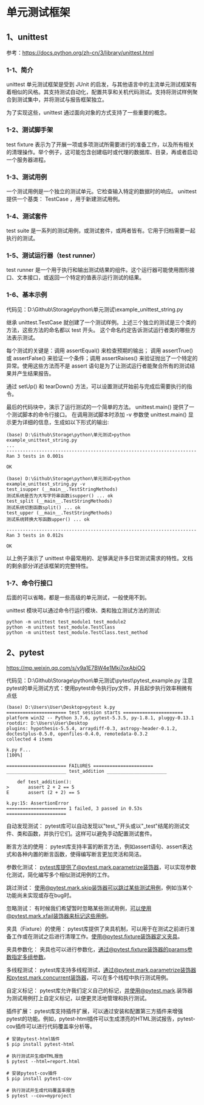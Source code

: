 # 单元测试框架

## 1、unittest
参考：https://docs.python.org/zh-cn/3/library/unittest.html

### 1-1、简介
unittest 单元测试框架是受到 JUnit 的启发，与其他语言中的主流单元测试框架有着相似的风格。其支持测试自动化，配置共享和关机代码测试。支持将测试样例聚合到测试集中，并将测试与报告框架独立。

为了实现这些，unittest 通过面向对象的方式支持了一些重要的概念。

### 1-2、测试脚手架
test fixture 表示为了开展一项或多项测试所需要进行的准备工作，以及所有相关的清理操作。举个例子，这可能包含创建临时或代理的数据库、目录，再或者启动一个服务器进程。

### 1-3、测试用例
一个测试用例是一个独立的测试单元。它检查输入特定的数据时的响应。 unittest 提供一个基类： TestCase ，用于新建测试用例。

### 1-4、测试套件
test suite 是一系列的测试用例，或测试套件，或两者皆有。它用于归档需要一起执行的测试。

### 1-5、测试运行器（test runner）
test runner 是一个用于执行和输出测试结果的组件。这个运行器可能使用图形接口、文本接口，或返回一个特定的值表示运行测试的结果。

### 1-6、基本示例
代码见：D:\Github\Storage\python\单元测试\example_unittest_string.py

继承 unittest.TestCase 就创建了一个测试样例。上述三个独立的测试是三个类的方法，这些方法的命名都以 test 开头。 这个命名约定告诉测试运行者类的哪些方法表示测试。

每个测试的关键是：调用 assertEqual() 来检查预期的输出； 调用 assertTrue() 或 assertFalse() 来验证一个条件；调用 assertRaises() 来验证抛出了一个特定的异常。使用这些方法而不是 assert 语句是为了让测试运行者能聚合所有的测试结果并产生结果报告。

通过 setUp() 和 tearDown() 方法，可以设置测试开始前与完成后需要执行的指令。

最后的代码块中，演示了运行测试的一个简单的方法。 unittest.main() 提供了一个测试脚本的命令行接口。
在调用测试脚本时添加 -v 参数使 unittest.main() 显示更为详细的信息，生成如以下形式的输出:
```
(base) D:\Github\Storage\python\单元测试>python example_unittest_string.py
...
----------------------------------------------------------------------
Ran 3 tests in 0.001s

OK

(base) D:\Github\Storage\python\单元测试>python example_unittest_string.py -v
test_isupper (__main__.TestStringMethods)
测试系统是否为大写字符串函数isupper() ... ok
test_split (__main__.TestStringMethods)
测试系统切割函数split() ... ok
test_upper (__main__.TestStringMethods)
测试系统转换大写函数upper() ... ok

----------------------------------------------------------------------
Ran 3 tests in 0.012s

OK
```
以上例子演示了 unittest 中最常用的、足够满足许多日常测试需求的特性。文档的剩余部分详述该框架的完整特性。

### 1-7、命令行接口
后面的可以省略，都是一些高级的单元测试，一般使用不到。

unittest 模块可以通过命令行运行模块、类和独立测试方法的测试:
```
python -m unittest test_module1 test_module2
python -m unittest test_module.TestClass
python -m unittest test_module.TestClass.test_method
```

## 2、pytest
https://mp.weixin.qq.com/s/y9a1E7BW4e1Mki7oxAbiOQ

代码见：D:\Github\Storage\python\单元测试\pytest\pytest_example.py
注意pytest的单元测试方式：使用pytest命令执行py文件，并且起步执行效率稍微有点低
```
(base) D:\Users\User\Desktop>pytest k.py
====================== test session starts ======================
platform win32 -- Python 3.7.6, pytest-5.3.5, py-1.8.1, pluggy-0.13.1
rootdir: D:\Users\User\Desktop
plugins: hypothesis-5.5.4, arraydiff-0.3, astropy-header-0.1.2, doctestplus-0.5.0, openfiles-0.4.0, remotedata-0.3.2
collected 4 items

k.py F...                                                                                                        [100%]

====================== FAILURES ======================
______________________ test_addition ______________________

    def test_addition():
>       assert 2 + 2 == 5
E       assert (2 + 2) == 5

k.py:15: AssertionError
====================== 1 failed, 3 passed in 0.53s ======================
```

自动发现测试：
pytest库可以自动发现以"test_"开头或以"_test"结尾的测试文件、类和函数，并执行它们。这样可以避免手动配置测试套件。

断言方法的使用：
pytest库支持丰富的断言方法，例如assert语句、assert表达式和各种内置的断言函数，使得编写断言更加灵活和简洁。

参数化测试：
pytest库提供了@pytest.mark.parametrize装饰器，可以实现参数化测试，简化编写多个相似测试用例的工作。

跳过测试：
使用@pytest.mark.skip装饰器可以跳过某些测试用例，例如当某个功能尚未实现或存在bug时。

忽略测试：
有时候我们希望暂时忽略某些测试用例，可以使用@pytest.mark.xfail装饰器来标记这些用例。

夹具（Fixture）的使用：
pytest库提供了夹具机制，可以用于在测试之前进行准备工作或在测试之后进行清理工作。使用@pytest.fixture装饰器定义夹具。

夹具参数化：
夹具也可以进行参数化，通过@pytest.fixture装饰器的params参数指定多组参数。

多线程测试：
pytest库支持多线程测试，通过@pytest.mark.parametrize装饰器和pytest.mark.concurrent装饰器，可以在多个线程中执行测试用例。

自定义标记：
pytest库允许我们定义自己的标记，并使用@pytest.mark.<name>装饰器为测试用例打上自定义标记，以便更灵活地管理和执行测试。

插件扩展：
pytest库支持插件扩展，可以通过安装和配置第三方插件来增强pytest的功能。例如，pytest-html插件可以生成漂亮的HTML测试报告，pytest-cov插件可以进行代码覆盖率分析等。
```
# 安装pytest-html插件
$ pip install pytest-html

# 执行测试并生成HTML报告
$ pytest --html=report.html

# 安装pytest-cov插件
$ pip install pytest-cov

# 执行测试并生成代码覆盖率报告
$ pytest --cov=myproject
```


